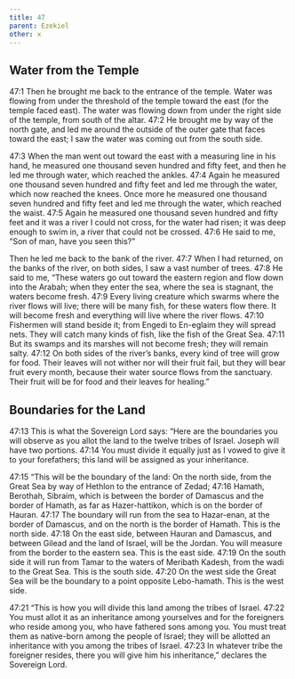 ```yaml
---
title: 47
parent: Ezekiel
other: x
---
```


## Water from the Temple

<a name="47:1">47:1</a> Then he brought me back to the entrance of the temple. Water was flowing from under the threshold of the temple toward the east (for the temple faced east). The water was flowing down from under the right side of the temple, from south of the altar. <a name="47:2">47:2</a> He brought me by way of the north gate, and led me around the outside of the outer gate that faces toward the east; I saw the water was coming out from the south side.

<a name="47:3">47:3</a> When the man went out toward the east with a measuring line in his hand, he measured one thousand seven hundred and fifty feet, and then he led me through water, which reached the ankles. <a name="47:4">47:4</a> Again he measured one thousand seven hundred and fifty feet and led me through the water, which now reached the knees. Once more he measured one thousand seven hundred and fifty feet and led me through the water, which reached the waist. <a name="47:5">47:5</a> Again he measured one thousand seven hundred and fifty feet and it was a river I could not cross, for the water had risen; it was deep enough to swim in, a river that could not be crossed. <a name="47:6">47:6</a> He said to me, “Son of man, have you seen this?”

Then he led me back to the bank of the river. <a name="47:7">47:7</a> When I had returned, on the banks of the river, on both sides, I saw a vast number of trees. <a name="47:8">47:8</a> He said to me, “These waters go out toward the eastern region and flow down into the Arabah; when they enter the sea, where the sea is stagnant, the waters become fresh. <a name="47:9">47:9</a> Every living creature which swarms where the river flows will live; there will be many fish, for these waters flow there. It will become fresh and everything will live where the river flows. <a name="47:10">47:10</a> Fishermen will stand beside it; from Engedi to En-eglaim they will spread nets. They will catch many kinds of fish, like the fish of the Great Sea. <a name="47:11">47:11</a> But its swamps and its marshes will not become fresh; they will remain salty. <a name="47:12">47:12</a> On both sides of the river’s banks, every kind of tree will grow for food. Their leaves will not wither nor will their fruit fail, but they will bear fruit every month, because their water source flows from the sanctuary. Their fruit will be for food and their leaves for healing.”

## Boundaries for the Land

<a name="47:13">47:13</a> This is what the Sovereign Lord says: “Here are the boundaries you will observe as you allot the land to the twelve tribes of Israel. Joseph will have two portions. <a name="47:14">47:14</a> You must divide it equally just as I vowed to give it to your forefathers; this land will be assigned as your inheritance.

<a name="47:15">47:15</a> “This will be the boundary of the land: On the north side, from the Great Sea by way of Hethlon to the entrance of Zedad; <a name="47:16">47:16</a> Hamath, Berothah, Sibraim, which is between the border of Damascus and the border of Hamath, as far as Hazer-hattikon, which is on the border of Hauran. <a name="47:17">47:17</a> The boundary will run from the sea to Hazar-enan, at the border of Damascus, and on the north is the border of Hamath. This is the north side. <a name="47:18">47:18</a> On the east side, between Hauran and Damascus, and between Gilead and the land of Israel, will be the Jordan. You will measure from the border to the eastern sea. This is the east side. <a name="47:19">47:19</a> On the south side it will run from Tamar to the waters of Meribath Kadesh, from the wadi to the Great Sea. This is the south side. <a name="47:20">47:20</a> On the west side the Great Sea will be the boundary to a point opposite Lebo-hamath. This is the west side.

<a name="47:21">47:21</a> “This is how you will divide this land among the tribes of Israel. <a name="47:22">47:22</a> You must allot it as an inheritance among yourselves and for the foreigners who reside among you, who have fathered sons among you. You must treat them as native-born among the people of Israel; they will be allotted an inheritance with you among the tribes of Israel. <a name="47:23">47:23</a> In whatever tribe the foreigner resides, there you will give him his inheritance,” declares the Sovereign Lord.

